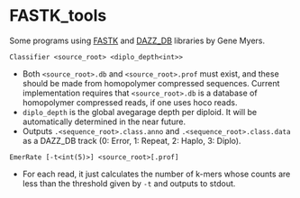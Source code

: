 # FASTK_tools
Some programs using [FASTK](https://github.com/thegenemyers/FASTK) and [DAZZ_DB](https://github.com/thegenemyers/DAZZ_DB) libraries by Gene Myers.

```
Classifier <source_root> <diplo_depth<int>>
```

- Both `<source_root>.db` and `<source_root>.prof` must exist, and these should be made from homopolymer compressed sequences. Current implementation requires that `<source_root>.db` is a database of homopolymer compressed reads, if one uses hoco reads.
- `diplo_depth` is the global avegarage depth per diploid. It will be automatically determined in the near future.
- Outputs `.<sequence_root>.class.anno` and `.<sequence_root>.class.data` as a DAZZ_DB track (0: Error, 1: Repeat, 2: Haplo, 3: Diplo).

```
EmerRate [-t<int(5)>] <source_root>[.prof]
```

- For each read, it just calculates the number of k-mers whose counts are less than the threshold given by `-t` and outputs to stdout.
